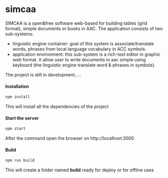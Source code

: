 # simcaa

SIMCAA is a open&free software web-based for building tables (grid format), simple documents or books in AAC. 
The application consists of two sub-systems: 
- linguistic engine container: goal of this system is associate/translate words, phrases from local language vocabulary in ACC symbols.
- application environment: this sub-system is a rich-text editor in graphic web format. It allow user to write documents in aac simple using keyboard (the linguistic engine translate word & phrases in symbols).

The project is still in development.....

#### Installation
```bash
npm install
```
This will install all the dependencies of the project


#### Start the server
```bash
npm start
```
After the command open the browser on http://localhost:3000


#### Build
```bash
npm run build
```
This will create a folder named **build** ready for deploy or for offline uses
